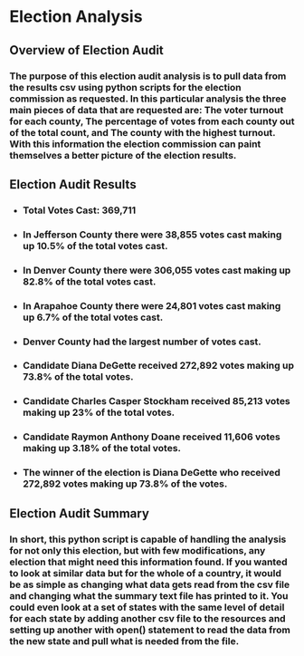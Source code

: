 # Election Analysis

## Overview of Election Audit
### The purpose of this election audit analysis is to pull data from the results csv using python scripts for the election commission as requested. In this particular analysis the three main pieces of data that are requested are: The voter turnout for each county, The percentage of votes from each county out of the total count, and The county with the highest turnout. With this information the election commission can paint themselves a better picture of the election results.

## Election Audit Results
* ### Total Votes Cast: 369,711

* ### In Jefferson County there were 38,855 votes cast making up 10.5% of the total votes cast.

* ### In Denver County there were 306,055 votes cast making up 82.8% of the total votes cast.

* ### In Arapahoe County there were 24,801 votes cast making up 6.7% of the total votes cast.

* ### Denver County had the largest number of votes cast.

* ### Candidate Diana DeGette received 272,892 votes making up 73.8% of the total votes.

* ### Candidate Charles Casper Stockham received 85,213 votes making up 23% of the total votes.

* ### Candidate Raymon Anthony Doane received 11,606 votes making up 3.18% of the total votes.

* ### The winner of the election is Diana DeGette who received 272,892 votes making up 73.8% of the votes.

## Election Audit Summary
### In short, this python script is capable of handling the analysis for not only this election, but with few modifications, any election that might need this information found. If you wanted to look at similar data but for the whole of a country, it would be as simple as changing what data gets read from the csv file and changing what the summary text file has printed to it. You could even look at a set of states with the same level of detail for each state by adding another csv file to the resources and setting up another with open() statement to read the data from the new state and pull what is needed from the file.
